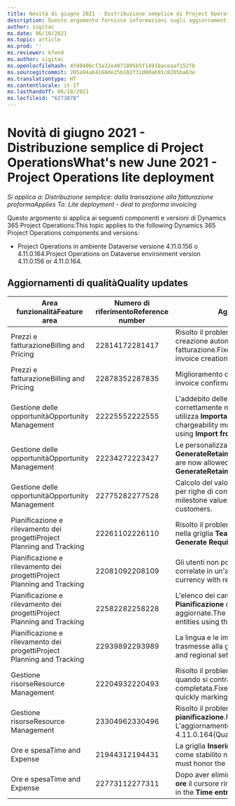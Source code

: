 ```yaml
---
title: Novità di giugno 2021 - Distribuzione semplice di Project Operations
description: Questo argomento fornisce informazioni sugli aggiornamenti di qualità disponibili nella versione di giugno 2021 della distribuzione semplice di Project Operations.
author: sigitac
ms.date: 06/10/2021
ms.topic: article
ms.prod: ''
ms.reviewer: kfend
ms.author: sigitac
ms.openlocfilehash: 4598406cf3a32e4071805b5f1491baceaaf152fb
ms.sourcegitcommit: 205a94ab4168de25b102f31d00a691c8205ba63e
ms.translationtype: HT
ms.contentlocale: it-IT
ms.lasthandoff: 06/18/2021
ms.locfileid: "6273878"
---
```

# <a name="whats-new-june-2021---project-operations-lite-deployment"></a><span data-ttu-id="4d429-103">Novità di giugno 2021 - Distribuzione semplice di Project Operations</span><span class="sxs-lookup"><span data-stu-id="4d429-103">What's new June 2021 - Project Operations lite deployment</span></span>

<span data-ttu-id="4d429-104">_Si applica a: Distribuzione semplice: dalla transazione alla fatturazione proforma_</span><span class="sxs-lookup"><span data-stu-id="4d429-104">_Applies To: Lite deployment - deal to proforma invoicing_</span></span>

<span data-ttu-id="4d429-105">Questo argomento si applica ai seguenti componenti e versioni di Dynamics 365 Project Operations:</span><span class="sxs-lookup"><span data-stu-id="4d429-105">This topic applies to the following Dynamics 365 Project Operations components and versions:</span></span>

  - <span data-ttu-id="4d429-106">Project Operations in ambiente Dataverse versione 4.11.0.156 o 4.11.0.164.</span><span class="sxs-lookup"><span data-stu-id="4d429-106">Project Operations on Dataverse environment version 4.11.0.156 or 4.11.0.164.</span></span>

## <a name="quality-updates"></a><span data-ttu-id="4d429-107">Aggiornamenti di qualità</span><span class="sxs-lookup"><span data-stu-id="4d429-107">Quality updates</span></span>

| <span data-ttu-id="4d429-108">**Area funzionalità**</span><span class="sxs-lookup"><span data-stu-id="4d429-108">**Feature area**</span></span> | <span data-ttu-id="4d429-109">**Numero di riferimento**</span><span class="sxs-lookup"><span data-stu-id="4d429-109">**Reference number**</span></span> | <span data-ttu-id="4d429-110">**Aggiornamento di qualità**</span><span class="sxs-lookup"><span data-stu-id="4d429-110">**Quality update**</span></span> |
| --- | --- | --- |
| <span data-ttu-id="4d429-111">Prezzi e fatturazione</span><span class="sxs-lookup"><span data-stu-id="4d429-111">Billing and Pricing</span></span> | <span data-ttu-id="4d429-112">2281417</span><span class="sxs-lookup"><span data-stu-id="4d429-112">2281417</span></span> | <span data-ttu-id="4d429-113">Risolto il problema relativo all'esito negativo dell'azione di creazione automatica della fattura tramite la pianificazione fatturazione.</span><span class="sxs-lookup"><span data-stu-id="4d429-113">Fixed the issue regarding the failure of the automatic invoice creation action through the invoice schedule.</span></span> |
| <span data-ttu-id="4d429-114">Prezzi e fatturazione</span><span class="sxs-lookup"><span data-stu-id="4d429-114">Billing and Pricing</span></span> | <span data-ttu-id="4d429-115">2287835</span><span class="sxs-lookup"><span data-stu-id="4d429-115">2287835</span></span> |   <span data-ttu-id="4d429-116">Miglioramento delle prestazioni di conferma della fattura.</span><span class="sxs-lookup"><span data-stu-id="4d429-116">Improved invoice confirmation performance.</span></span> |
| <span data-ttu-id="4d429-117">Gestione delle opportunità</span><span class="sxs-lookup"><span data-stu-id="4d429-117">Opportunity Management</span></span> | <span data-ttu-id="4d429-118">2222555</span><span class="sxs-lookup"><span data-stu-id="4d429-118">2222555</span></span> | <span data-ttu-id="4d429-119">L'addebito delle stime dei materiali deve essere copiato correttamente nei dettagli della riga del preventivo quando si utilizza **Importa da stima di progetto**.</span><span class="sxs-lookup"><span data-stu-id="4d429-119">Material estimates chargeability must be correctly copied to quote line details when using **Import from Project Estimation**.</span></span> |
| <span data-ttu-id="4d429-120">Gestione delle opportunità</span><span class="sxs-lookup"><span data-stu-id="4d429-120">Opportunity Management</span></span> | <span data-ttu-id="4d429-121">2223427</span><span class="sxs-lookup"><span data-stu-id="4d429-121">2223427</span></span> | <span data-ttu-id="4d429-122">Le personalizzazioni sono ora consentite per l'azione **GenerateRetainersFromRetainerScheduleOptions**.</span><span class="sxs-lookup"><span data-stu-id="4d429-122">Customizations are now allowed for the action, **GenerateRetainersFromRetainerScheduleOptions**.</span></span> |
| <span data-ttu-id="4d429-123">Gestione delle opportunità</span><span class="sxs-lookup"><span data-stu-id="4d429-123">Opportunity Management</span></span> | <span data-ttu-id="4d429-124">2277528</span><span class="sxs-lookup"><span data-stu-id="4d429-124">2277528</span></span> | <span data-ttu-id="4d429-125">Calcolo del valore fisso del passaggio fondamentale di fatturazione per righe di contratto di progetto con più clienti.</span><span class="sxs-lookup"><span data-stu-id="4d429-125">Fixed billing milestone value calculation for project contract lines with multiple customers.</span></span> |
| <span data-ttu-id="4d429-126">Pianificazione e rilevamento dei progetti</span><span class="sxs-lookup"><span data-stu-id="4d429-126">Project Planning and Tracking</span></span> | <span data-ttu-id="4d429-127">2226110</span><span class="sxs-lookup"><span data-stu-id="4d429-127">2226110</span></span> | <span data-ttu-id="4d429-128">Risolto il problema intermittente con la funzione **Genera requisito** nella griglia **Team di progetto**.</span><span class="sxs-lookup"><span data-stu-id="4d429-128">Fixed the intermittent issue with the **Generate Requirement** function in the **Project team** grid.</span></span> |
| <span data-ttu-id="4d429-129">Pianificazione e rilevamento dei progetti</span><span class="sxs-lookup"><span data-stu-id="4d429-129">Project Planning and Tracking</span></span> | <span data-ttu-id="4d429-130">2208109</span><span class="sxs-lookup"><span data-stu-id="4d429-130">2208109</span></span> | <span data-ttu-id="4d429-131">Gli utenti non possono creare un progetto in una valuta con attività correlate in un'altra valuta.</span><span class="sxs-lookup"><span data-stu-id="4d429-131">Users can't create a project in one currency with related tasks in another currency.</span></span> |
| <span data-ttu-id="4d429-132">Pianificazione e rilevamento dei progetti</span><span class="sxs-lookup"><span data-stu-id="4d429-132">Project Planning and Tracking</span></span> | <span data-ttu-id="4d429-133">2258228</span><span class="sxs-lookup"><span data-stu-id="4d429-133">2258228</span></span> | <span data-ttu-id="4d429-134">L'elenco dei campi autorizzati alla modifica con le entità **Pianificazione** che utilizzano l'API di pianificazione sono state aggiornate.</span><span class="sxs-lookup"><span data-stu-id="4d429-134">The list of fields allowed to modify with **Scheduling** entities using the Schedule API has been updated.</span></span> |
| <span data-ttu-id="4d429-135">Pianificazione e rilevamento dei progetti</span><span class="sxs-lookup"><span data-stu-id="4d429-135">Project Planning and Tracking</span></span> | <span data-ttu-id="4d429-136">2293989</span><span class="sxs-lookup"><span data-stu-id="4d429-136">2293989</span></span> | <span data-ttu-id="4d429-137">La lingua e le impostazioni internazionali corrette devono essere trasmesse alla griglia **Attività di progetto**.</span><span class="sxs-lookup"><span data-stu-id="4d429-137">The correct language and regional settings must be passed to the **Project Tasks** grid.</span></span>|
| <span data-ttu-id="4d429-138">Gestione risorse</span><span class="sxs-lookup"><span data-stu-id="4d429-138">Resource Management</span></span> | <span data-ttu-id="4d429-139">2220493</span><span class="sxs-lookup"><span data-stu-id="4d429-139">2220493</span></span> | <span data-ttu-id="4d429-140">Risolto il problema con l'esperienza dell'utente nella griglia **Attività** quando si contrassegna rapidamente una richiesta di risorse come completata.</span><span class="sxs-lookup"><span data-stu-id="4d429-140">Fixed the user experience in the **Task** grid when quickly marking a resource request as complete.</span></span> |
| <span data-ttu-id="4d429-141">Gestione risorse</span><span class="sxs-lookup"><span data-stu-id="4d429-141">Resource Management</span></span> | <span data-ttu-id="4d429-142">2330496</span><span class="sxs-lookup"><span data-stu-id="4d429-142">2330496</span></span> | <span data-ttu-id="4d429-143">Risolto il problema di caricamento della **Scheda di pianificazione**.</span><span class="sxs-lookup"><span data-stu-id="4d429-143">Fixed the **Schedule Board** loading issue.</span></span> <span data-ttu-id="4d429-144">L'aggiornamento della qualità è disponibile nella versione 4.11.0.164</span><span class="sxs-lookup"><span data-stu-id="4d429-144">(Quality update is available in version 4.11.0.164)</span></span> |
| <span data-ttu-id="4d429-145">Ore e spesa</span><span class="sxs-lookup"><span data-stu-id="4d429-145">Time and Expense</span></span> | <span data-ttu-id="4d429-146">2194431</span><span class="sxs-lookup"><span data-stu-id="4d429-146">2194431</span></span> | <span data-ttu-id="4d429-147">La griglia **Inserimento ore** deve onorare l'inizio della settimana come stabilito nelle **Impostazioni di sistema**.</span><span class="sxs-lookup"><span data-stu-id="4d429-147">The **Time entry** grid must honor the start of the week as set in the **System settings**.</span></span> |
| <span data-ttu-id="4d429-148">Ore e spesa</span><span class="sxs-lookup"><span data-stu-id="4d429-148">Time and Expense</span></span> | <span data-ttu-id="4d429-149">2277311</span><span class="sxs-lookup"><span data-stu-id="4d429-149">2277311</span></span> | <span data-ttu-id="4d429-150">Dopo aver eliminato il valore in una cella nella griglia **Inserimento ore** il cursore rimane nella griglia.</span><span class="sxs-lookup"><span data-stu-id="4d429-150">After you delete the value in a cell in the **Time entry** grid, the cursor remains in the grid.</span></span> |
